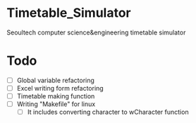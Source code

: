# Timetable_Simulator
 Seoultech computer science&engineering timetable simulator

# Todo
 - [ ] Global variable refactoring
 - [ ] Excel writing form refactoring
 - [ ] Timetable making function
 - [ ] Writing "Makefile" for linux
   - [ ] It includes converting character to wCharacter function
